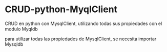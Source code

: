 # CRUD-python-MyqlClient
CRUD en python con MysqlClient, utilizando todas sus  propiedades con el modulo Myqldb

para utilizar todas las propiedades de MysqlClient, se necesita importar Mysqldb
